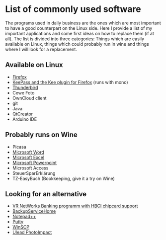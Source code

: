 # List of commonly used software

The programs used in daily business are the ones which are most important to have a good counterpart on the Linux side. Here I provide a list of my important applications and some first ideas on how to replace them (if at all). The list is divided into three categories: Things which are easily available on Linux, things which could probably run in wine and things where I will look for a replacement.

## Available on Linux

* [Firefox](Firefox.md)
* [KeePass and the Kee plugin for Firefox](Firefox.md) (runs with mono)
* [Thunderbird](Thunderbird.md)
* Cewe Foto
* OwnCloud client
* git
* Java
* QtCreator
* Arduino IDE

## Probably runs on Wine

* Picasa
* [Microsoft Word](Office2010.md)
* [Microsoft Excel](Office2010.md)
* [Microsoft Powerpoint](Office2010.md)
* Microsoft Access
* SteuerSparErklärung
* TZ-EasyBuch (Bookkeeping, give it a try on Wine)

## Looking for an alternative

* [VR NetWorks Banking programm with HBCI chipcard support](Alternatives.md)
* [BackupServiceHome](Alternatives.md)
* [Notepad++](Alternatives.md)
* [Putty](Alternatives.md)
* [WinSCP](Alternatives.md)
* [Ulead PhotoImpact](Alternatives.md)

